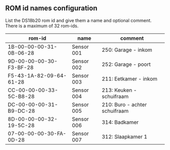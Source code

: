 ## ROM id names configuration

List the DS18b20 rom id and give them a name and optional comment.  
There is a maximum of 32 rom-ids.

|   rom-id                | name       | comment                           |
|-------------------------|------------|-----------------------------------|
| 1B-00-00-00-31-0B-06-28 | Sensor 001 | 250: Garage - inkom               |
| 9D-00-00-00-30-F3-BF-28 | Sensor 002 | 252: Garage - poort               |
| F5-43-1A-82-09-64-61-28 | Sensor 003 | 211: Eetkamer - inkom             |
| CC-00-00-00-33-5C-B8-28 | Sensor 004 | 213: Keuken - schuifraam          |
| DC-00-00-00-31-B9-DC-28 | Sensor 005 | 210: Buro - achter schuifraam     |
| 8D-00-00-00-32-19-5C-28 | Sensor 006 | 314: Badkamer                     |
| 07-00-00-00-30-FA-0D-28 | Sensor 007 | 312: Slaapkamer 1                 |

